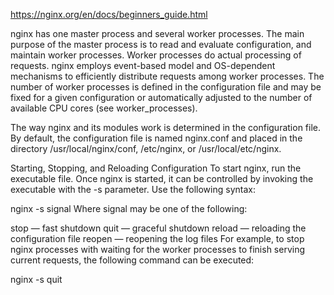 https://nginx.org/en/docs/beginners_guide.html

nginx has one master process and several worker processes. The main purpose of the master process is to read and evaluate configuration, and maintain worker processes. Worker processes do actual processing of requests. nginx employs event-based model and OS-dependent mechanisms to efficiently distribute requests among worker processes. The number of worker processes is defined in the configuration file and may be fixed for a given configuration or automatically adjusted to the number of available CPU cores (see worker_processes).

The way nginx and its modules work is determined in the configuration file. By default, the configuration file is named nginx.conf and placed in the directory /usr/local/nginx/conf, /etc/nginx, or /usr/local/etc/nginx.

Starting, Stopping, and Reloading Configuration
To start nginx, run the executable file. Once nginx is started, it can be controlled by invoking the executable with the -s parameter. Use the following syntax:

nginx -s signal
Where signal may be one of the following:

stop — fast shutdown
quit — graceful shutdown
reload — reloading the configuration file
reopen — reopening the log files
For example, to stop nginx processes with waiting for the worker processes to finish serving current requests, the following command can be executed:

nginx -s quit
